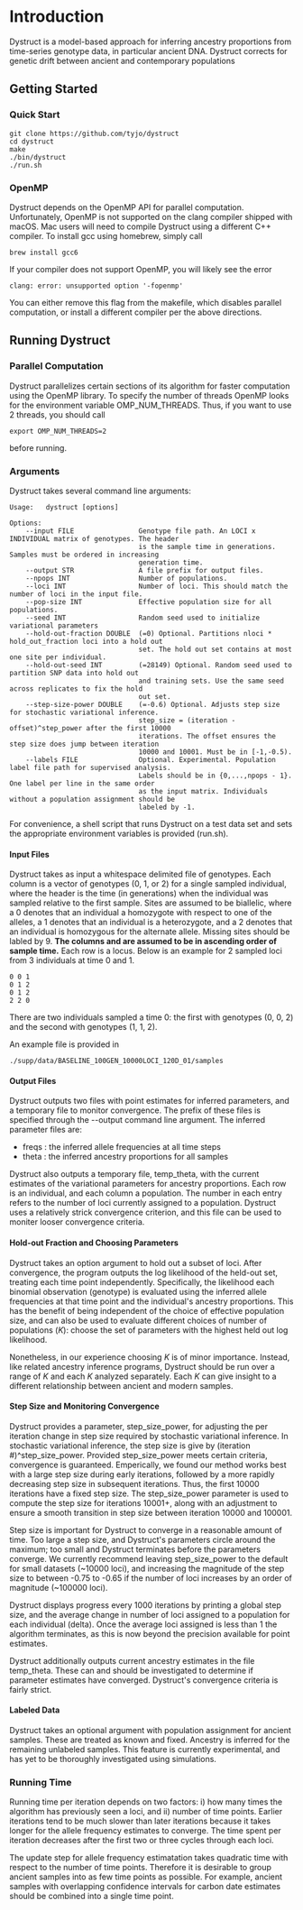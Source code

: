 # Introduction
Dystruct is a model-based approach for inferring ancestry proportions from time-series genotype data, in particular ancient DNA. Dystruct corrects for genetic drift between ancient and contemporary populations

## Getting Started

### Quick Start

```
git clone https://github.com/tyjo/dystruct
cd dystruct
make
./bin/dystruct
./run.sh
```

### OpenMP
Dystruct depends on the OpenMP API for parallel computation. Unfortunately, OpenMP is not supported on the clang compiler shipped with macOS. Mac users will need to compile Dystruct using a different C++ compiler. To install gcc using homebrew, simply call

```
brew install gcc6
```

If your compiler does not support OpenMP, you will likely see the error

```
clang: error: unsupported option '-fopenmp'
```

You can either remove this flag from the makefile, which disables parallel computation, or install a different compiler per the above directions.


## Running Dystruct

### Parallel Computation
Dystruct parallelizes certain sections of its algorithm for faster computation using the OpenMP library. To specify the number of threads OpenMP looks for the environment variable OMP\_NUM\_THREADS. Thus, if you want to use 2 threads, you should call

```
export OMP_NUM_THREADS=2
```

before running.



### Arguments
Dystruct takes several command line arguments:

```
Usage:   dystruct [options]

Options:
	--input FILE                Genotype file path. An LOCI x INDIVIDUAL matrix of genotypes. The header
                                is the sample time in generations. Samples must be ordered in increasing
                                generation time.
	--output STR                A file prefix for output files.
	--npops INT                 Number of populations.
	--loci INT                  Number of loci. This should match the number of loci in the input file.
	--pop-size INT              Effective population size for all populations.
	--seed INT                  Random seed used to initialize variational parameters
	--hold-out-fraction DOUBLE  (=0) Optional. Partitions nloci * hold_out_fraction loci into a hold out
                                set. The hold out set contains at most one site per individual.
	--hold-out-seed INT         (=28149) Optional. Random seed used to partition SNP data into hold out
                                and training sets. Use the same seed across replicates to fix the hold
                                out set.
	--step-size-power DOUBLE    (=-0.6) Optional. Adjusts step size for stochastic variational inference.
                                step_size = (iteration - offset)^step_power after the first 10000
                                iterations. The offset ensures the step size does jump between iteration
                                10000 and 10001. Must be in [-1,-0.5).
	--labels FILE               Optional. Experimental. Population label file path for supervised analysis.
                                Labels should be in {0,...,npops - 1}. One label per line in the same order
                                as the input matrix. Individuals without a population assignment should be
                                labeled by -1.
```

For convenience, a shell script that runs Dystruct on a test data set and sets the appropriate environment variables is provided (run.sh).

#### Input Files
Dystruct takes as input a whitespace delimited file of genotypes. Each column is a vector of genotypes (0, 1, or 2) for a single sampled individual, where the header is the time (in generations) when the individual was sampled relative to the first sample. Sites are assumed to be biallelic, where a 0 denotes that an individual a homozygote with respect to one of the alleles, a 1 denotes that an individual is a heterozygote, and a 2 denotes that an individual is homozygous for the alternate allele. Missing sites should be labled by 9. **The columns and are assumed to be in ascending order of sample time.** Each row is a locus. Below is an example for 2 sampled loci from 3 individuals at time 0 and 1.

```
0 0 1
0 1 2
0 1 2
2 2 0
```
There are two individuals sampled a time 0: the first with genotypes (0, 0, 2) and the second with genotypes (1, 1, 2).

An example file is provided in

```
./supp/data/BASELINE_100GEN_10000LOCI_120D_01/samples
```


#### Output Files
Dystruct outputs two files with point estimates for inferred parameters, and a temporary file to monitor convergence. The prefix of these files is specified through the --output command line argument. The inferred parameter files are:

- freqs : the inferred allele frequencies at all time steps
- theta : the inferred ancestry proportions for all samples

Dystruct also outputs a temporary file, temp\_theta, with the current estimates of the variational parameters for ancestry proportions. Each row is an individual, and each column a population. The number in each entry refers to the number of loci currently assigned to a population. Dystruct uses a relatively strick convergence criterion, and this file can be used to moniter looser convergence criteria.

#### Hold-out Fraction and Choosing Parameters
Dystruct takes an option argument to hold out a subset of loci. After convergence, the program outputs the log likelihood of the held-out set, treating each time point independently. Specifically, the likelihood each binomial observation (genotype) is evaluated using the inferred allele frequencies at that time point and the individual's ancestry proportions. This has the benefit of being independent of the choice of effective population size, and can also be used to evaluate different choices of number of populations (*K*): choose the set of parameters with the highest held out log likelihood.

Nonetheless, in our experience choosing *K* is of minor importance. Instead, like related ancestry inference programs, Dystruct should be run over a range of *K* and each *K* analyzed separately. Each *K* can give insight to a different relationship between ancient and modern samples.


#### Step Size and Monitoring Convergence
Dystruct provides a parameter, step\_size\_power, for adjusting the per iteration change in step size required by stochastic variational inference. In stochastic variational inference, the step size is give by (iteration #)^step\_size\_power. Provided step\_size\_power meets certain criteria, convergence is guaranteed. Emperically, we found our method works best with a large step size during early iterations, followed by a more rapidly decreasing step size in subsequent iterations. Thus, the first 10000 iterations have a fixed step size. The step\_size\_power parameter is used to compute the step size for iterations 10001+, along with an adjustment to ensure a smooth transition in step size between iteration 10000 and 100001.

Step size is important for Dystruct to converge in a reasonable amount of time. Too large a step size, and Dystruct's parameters circle around the maximum; too small and Dystruct terminates before the parameters converge. We currently recommend leaving step\_size\_power to the default for small datasets (~10000 loci), and increasing the magnitude of the step size to between -0.75 to -0.65 if the number of loci increases by an order of magnitude (~100000 loci).

Dystruct displays progress every 1000 iterations by printing a global step size, and the average change in number of loci assigned to a population for each individual (delta). Once the average loci assigned is less than 1 the algorithm terminates, as this is now beyond the precision available for point estimates.

Dystruct additionally outputs current ancestry estimates in the file temp\_theta. These can and should be investigated to determine if parameter estimates have converged. Dystruct's convergence criteria is fairly strict.

#### Labeled Data
Dystruct takes an optional argument with population assignment for ancient samples. These are treated as known and fixed. Ancestry is inferred for the remaining unlabeled samples. This feature is currently experimental, and has yet to be thoroughly investigated using simulations.

### Running Time
Running time per iteration depends on two factors: i) how many times the algorithm has previously seen a loci, and ii) number of time points. Earlier iterations tend to be much slower than later iterations because it takes longer for the allele frequency estimates to converge. The time spent per iteration decreases after the first two or three cycles through each loci.

The update step for allele frequency estimatation takes quadratic time with respect to the number of time points. Therefore it is desirable to group ancient samples into as few time points as possible. For example, ancient samples with overlapping confidence intervals for carbon date estimates should be combined into a single time point.
